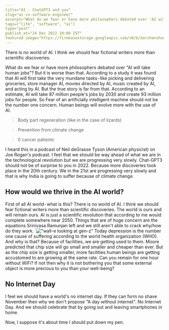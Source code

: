 ```yaml
---
title="AI - ChatGPT3 and you"
slug="ai-vs-software-engineer"
excerpt="What do we fear or have more philosophers debated over 'AI will take human jobs'? But it is worse than that."
tags=["life", "software", "ai"]
type="post"
publish_at="24 Dec 2022 10:00 IST"
featured_image="https://firebasestorage.googleapis.com/v0/b/darshansharma-ur.appspot.com/o/images%2FWall-e%20lokking%20at%20gen-z.png?alt=media&token=b1e59b7a-14a7-4a12-a614-03c9c1e684e7"
---
```


There is no world of AI. I think we should fear fictional writers more than scientific discoveries.

What do we fear or have more philosophers debated over "AI will take human jobs"? But it is worse than that. According to a study it was found that AI will first take the very mundane tasks - like picking and delivering groceries, store manager AI, movies directed by AI, music created by AI, and acting by AI. But the true story is far from that. According to an estimate, AI will take 87 million people's jobs by 2030 and create 93 million jobs for people. So Fear of an artificially intelligent machine should not be the number one concern. Human beings will evolve more with the use of AI. 
> Body part regeneration (like in the case of lizards)


> Prevention from climate change 

> 0 cancer patients 

I heard this in a podcast of Neil deGrasse Tyson (American physicist) on Joe Rogan's podcast. I feel that we should be way ahead of what we are in the technological revolution but we are progressing very slowly. Chat-GPT3 should not be of surprise to you in 2022. Because more discoveries took place in the 20th century. We in the 21st are progressing very slowly and that is why India is going to suffer because of climate change. 
## How would we thrive in the AI world?
First of all AI world - what is this? There is no world of AI. I think we should fear fictional writers more than scientific discoveries. The world is ours and will remain ours. AI is just a scientific revolution that according to me would complete somewhere near 2050. Things that are of huge concern are the equations Srinivasa Ramunjan left and we still aren't able to crack why/how do they work. 
!["wall-e looking at gen-z"](https://firebasestorage.googleapis.com/v0/b/darshansharma-ur.appspot.com/o/images%2FWall-e%20lokking%20at%20gen-z.png?alt=media&token=b1e59b7a-14a7-4a12-a614-03c9c1e684e7)
Today depression is the number one cause of suffering according to the world health organization (WHO). And why is that? Because of facilities, we are getting used to them. Moore predicted that chip size will go small and smaller and cheaper than ever. But as the chip size is getting smaller, more facilities human beings are getting accustomed to are growing at the same rate. Can you remain for one hour without WiFi? If not then why it is not bothering you that some external object is more precious to you than your well-being?
## No Internet Day 
I feel we should have a world's no internet day. If they can form no shave November then why we don't propose "A day without internet". No Internet Day. And we should celebrate that by going out and leaving smartphones in home. 
    
Now, I suppose it's about time I should put down my pen.